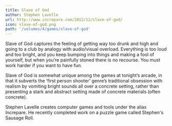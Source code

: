 ```yaml
---
title: Slave of God
author: Stephen Lavelle 
url: http://www.increpare.com/2012/12/slave-of-god/
icon: slave-of-god.png 
path: '/volumes/4/games/slave-of-god'
---
```

Slave of God captures the feeling of getting way too drunk and high and going to a club by analogy with audio/visual overload. Everything is too loud and too bright, and you keep bumping into things and making a fool of yourself, but when you’re painfully stoned there is no recourse. You must work harder if you want to have fun.

Slave of God is somewhat unique among the games at tonight’s arcade, in that it subverts the ‘first person shooter’ genre’s traditional obsession with realism by vomiting bright sounds all over a concrete setting, rather than presenting a stark and abstract setting made of concrete materials (often concrete).

Stephen Lavelle creates computer games and tools under the alias Increpare. He recently completed work on a puzzle game called Stephen's Sausage Roll.
